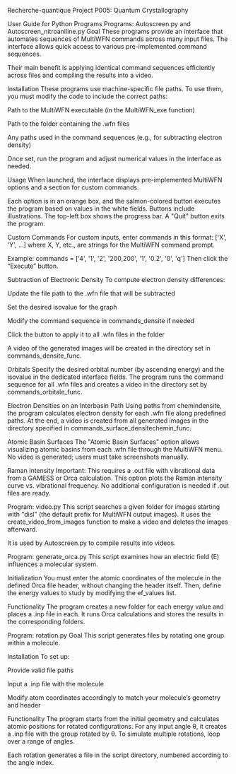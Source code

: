 Recherche-quantique
Project P005: Quantum Crystallography

User Guide for Python Programs
Programs: Autoscreen.py and Autoscreen_nitroaniline.py
Goal
These programs provide an interface that automates sequences of MultiWFN commands across many input files. The interface allows quick access to various pre-implemented command sequences.

Their main benefit is applying identical command sequences efficiently across files and compiling the results into a video.

Installation
These programs use machine-specific file paths. To use them, you must modify the code to include the correct paths:

Path to the MultiWFN executable (in the MultiWFN_exe function)

Path to the folder containing the .wfn files

Any paths used in the command sequences (e.g., for subtracting electron density)

Once set, run the program and adjust numerical values in the interface as needed.

Usage
When launched, the interface displays pre-implemented MultiWFN options and a section for custom commands.

Each option is in an orange box, and the salmon-colored button executes the program based on values in the white fields. Buttons include illustrations. The top-left box shows the progress bar. A "Quit" button exits the program.

Custom Commands
For custom inputs, enter commands in this format:
['X', 'Y', …]
where X, Y, etc., are strings for the MultiWFN command prompt.

Example:
commands = ['4', '1', '2', '200,200', '1', '0.2', '0', 'q']
Then click the “Execute” button.

Subtraction of Electronic Density
To compute electron density differences:

Update the file path to the .wfn file that will be subtracted

Set the desired isovalue for the graph

Modify the command sequence in commands_densite if needed

Click the button to apply it to all .wfn files in the folder

A video of the generated images will be created in the directory set in commands_densite_func.

Orbitals
Specify the desired orbital number (by ascending energy) and the isovalue in the dedicated interface fields.
The program runs the command sequence for all .wfn files and creates a video in the directory set by commands_orbitale_func.

Electron Densities on an Interbasin Path
Using paths from chemindensite, the program calculates electron density for each .wfn file along predefined paths.
At the end, a video is created from all generated images in the directory specified in commands_surface_densitechemin_func.

Atomic Basin Surfaces
The "Atomic Basin Surfaces" option allows visualizing atomic basins from each .wfn file through the MultiWFN menu.
No video is generated; users must take screenshots manually.

Raman Intensity
Important: This requires a .out file with vibrational data from a GAMESS or Orca calculation.
This option plots the Raman intensity curve vs. vibrational frequency. No additional configuration is needed if .out files are ready.

Program: video.py
This script searches a given folder for images starting with "disl" (the default prefix for MultiWFN output images).
It uses the create_video_from_images function to make a video and deletes the images afterward.

It is used by Autoscreen.py to compile results into videos.

Program: generate_orca.py
This script examines how an electric field (E) influences a molecular system.

Initialization
You must enter the atomic coordinates of the molecule in the defined Orca file header, without changing the header itself.
Then, define the energy values to study by modifying the ef_values list.

Functionality
The program creates a new folder for each energy value and places a .inp file in each.
It runs Orca calculations and stores the results in the corresponding folders.

Program: rotation.py
Goal
This script generates files by rotating one group within a molecule.

Installation
To set up:

Provide valid file paths

Input a .inp file with the molecule

Modify atom coordinates accordingly to match your molecule’s geometry and header

Functionality
The program starts from the initial geometry and calculates atomic positions for rotated configurations.
For any input angle θ, it creates a .inp file with the group rotated by θ.
To simulate multiple rotations, loop over a range of angles.

Each rotation generates a file in the script directory, numbered according to the angle index.

